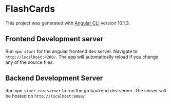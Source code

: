 # FlashCards

This project was generated with [Angular CLI](https://github.com/angular/angular-cli) version 10.1.3.

## Frontend Development server

Run `npm start` for the angular frontend dev server. Navigate to `http://localhost:4200/`. The app will automatically reload if you change any of the source files.

## Backend Development Server

Run `npm start run-server` to run the go backend dev server. The server will be hosted on `http://localhost:8080/`
